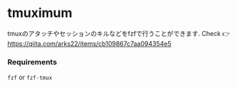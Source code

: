 # tmuximum
tmuxのアタッチやセッションのキルなどをfzfで行うことができます.
Check 👉 https://qiita.com/arks22/items/cb109867c7aa094354e5

### Requirements
`fzf` or `fzf-tmux`
